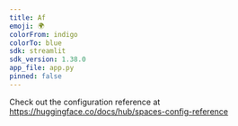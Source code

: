 ```yaml
---
title: Af
emoji: 🌍
colorFrom: indigo
colorTo: blue
sdk: streamlit
sdk_version: 1.38.0
app_file: app.py
pinned: false
---
```


Check out the configuration reference at https://huggingface.co/docs/hub/spaces-config-reference
